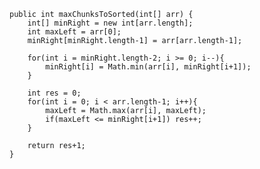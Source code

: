     public int maxChunksToSorted(int[] arr) {
        int[] minRight = new int[arr.length];
        int maxLeft = arr[0];
        minRight[minRight.length-1] = arr[arr.length-1];
        
        for(int i = minRight.length-2; i >= 0; i--){
            minRight[i] = Math.min(arr[i], minRight[i+1]);
        }
        
        int res = 0;
        for(int i = 0; i < arr.length-1; i++){
            maxLeft = Math.max(arr[i], maxLeft);
            if(maxLeft <= minRight[i+1]) res++;
        }
        
        return res+1;
    }
